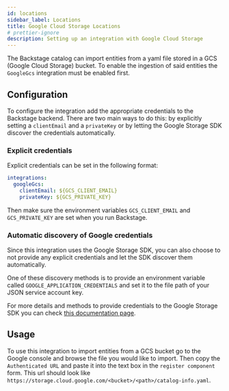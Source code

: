 ```yaml
---
id: locations
sidebar_label: Locations
title: Google Cloud Storage Locations
# prettier-ignore
description: Setting up an integration with Google Cloud Storage
---
```


The Backstage catalog can import entities from a yaml file stored in a GCS
(Google Cloud Storage) bucket. To enable the ingestion of said entities the
`GoogleGcs` integration must be enabled first.

## Configuration

To configure the integration add the appropriate credentials to the Backstage
backend. There are two main ways to do this: by explicitly setting a
`clientEmail` and a `privateKey` or by letting the Google Storage SDK discover
the credentials automatically.

### Explicit credentials

Explicit credentials can be set in the following format:

```yaml
integrations:
  googleGcs:
    clientEmail: ${GCS_CLIENT_EMAIL}
    privateKey: ${GCS_PRIVATE_KEY}
```

Then make sure the environment variables `GCS_CLIENT_EMAIL` and
`GCS_PRIVATE_KEY` are set when you run Backstage.

### Automatic discovery of Google credentials

Since this integration uses the Google Storage SDK, you can also choose to not
provide any explicit credentials and let the SDK discover them automatically.

One of these discovery methods is to provide an environment variable called
`GOOGLE_APPLICATION_CREDENTIALS` and set it to the file path of your JSON
service account key.

For more details and methods to provide credentials to the Google Storage SDK
you can check [this documentation page][google gcs docs].

## Usage

To use this integration to import entities from a GCS bucket go to the Google
console and browse the file you would like to import. Then copy the
`Authenticated URL` and paste it into the text box in the `register component`
form. This url should look like
`https://storage.cloud.google.com/<bucket>/<path>/catalog-info.yaml`.

[google gcs docs]: https://cloud.google.com/docs/authentication/production#auth-cloud-implicit-nodejs
